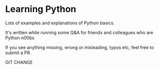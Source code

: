 Learning Python
===============

Lots of examples and explanations of Python basics.

It's written while running some Q&A for friends and colleagues who are Python n00bs

If you see anything missing,  wrong or misleading, typos etc, feel free to submit a PR.


GIT CHANGE